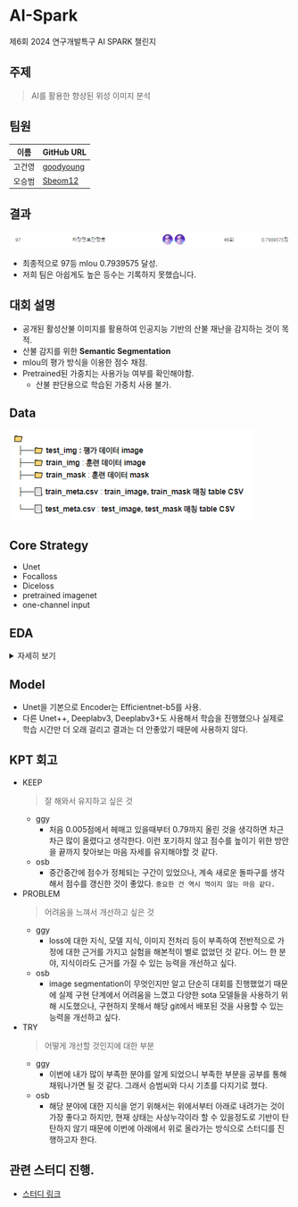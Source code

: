 # AI-Spark 
제6회 2024 연구개발특구 AI SPARK 챌린지
## 주제
> AI를 활용한 향상된 위성 이미지 분석

## 팀원
| 이름     | GitHub URL                  |
|---------|-------------------------|
| 고건영   | [goodyoung](https://github.com/goodyoung) |
| 오승범   | [Sbeom12](https://github.com/Sbeom12) |


## 결과
![alt text](./image/image.png)
* 최종적으로 97등 mIou 0.7939575 달성.
* 저희 팀은 아쉽게도 높은 등수는 기록하지 못했습니다.


## 대회 설명
* 공개된 활성산불 이미지를 활용하여 인공지능 기반의 산불 재난을 감지하는 것이 목적.
* 산불 감지를 위한 **Semantic Segmentation**
* mIou의 평가 방식을 이용한 점수 채점.
* Pretrained된 가중치는 사용가능 여부를 확인해야함.
    * 산불 판단용으로 학습된 가중치 사용 불가.


## Data
![alt text](./image/image-1.png)


## Core Strategy
* Unet
* Focalloss
* Diceloss
* pretrained imagenet
* one-channel input

## EDA
<details>  
<summary>자세히 보기</summary>

* 위성 이미지
    * 위성 이미지 데이터 셋이라서 그런지 10개의 채널로 구성되어 있었음.
    * 이미지 크기 : (256, 256, 10)
    * 파일 형식 : .tif
    * R,G,B를 7,6,2 채널로 확인해서 보면 산불에 대한 지역이 구분이 잘되었음
* 특이점.
    * 학습 시 7,6,2의 3개 채널을 input으로 넣었을 때 결과가 좋지 않아서 이를 7번 1개의 채널만 투입했을 때의 결과가 좋아 1개의 채널에 대해서만 진행.
* 산불 입력 이미지에 대한 다양한 처리
![alt text](./image/image-2.png)  
    * 첫번째 줄 가장 왼쪽이 7,6,2 channel로 확인한 결과, 그 오른쪽이 mask를 시각화한 결과.
    * 나머지는 하나의 채널을 생성하기 위해서 다양한 처리를 진행. 
    * 최종적으로 아래 수식으로 image를 전처리 해줬다.
     $$\frac{7_{channel}}{(7_{channel}+6_{channel}+2_{channel})}$$   
     
</details>

## Model
* Unet을 기본으로 Encoder는 Efficientnet-b5를 사용.
* 다른 Unet++, Deeplabv3, Deeplabv3+도 사용해서 학습을 진행했으나 실제로 학습 시간만 더 오래 걸리고 결과는 더 안좋았기 때문에 사용하지 않다.




## KPT 회고
- KEEP
    > 잘 해와서 유지하고 싶은 것
    - ggy
        - 처음 0.005점에서 헤매고 있을때부터 0.79까지 올린 것을 생각하면 차근차근 많이 올렸다고 생각한다. 이런 포기하지 않고 점수를 높이기 위한 방안을 끝까지 찾아보는 마음 자세를 유지해야할 것 같다.
    - osb
        - 중간중간에 점수가 정체되는 구간이 있었으나, 계속 새로운 돌파구를 생각해서 점수를 갱신한 것이 좋았다. `중요한 건 역시 꺽이지 않는 마음 같다.`
- PROBLEM
    > 어려움을 느껴서 개선하고 싶은 것
    - ggy
        - loss에 대한 지식, 모델 지식, 이미지 전처리 등이 부족하여 전반적으로 가정에 대한 근거를 가지고 실험을 해본적이 별로 없었던 것 같다. 어느 한 분야, 지식이라도 근거를 가질 수 있는 능력을 개선하고 싶다.
    - osb
        - image segmentation이 무엇인지만 알고 단순히 대회를 진행했었기 때문에 실제 구현 단계에서 어려움을 느꼈고 다양한 sota 모델들을 사용하기 위해 시도했으나, 구현하지 못해서 해당 git에서 배포된 것을 사용할 수 있는 능력을 개선하고 싶다.
- TRY
    > 어떻게 개선할 것인지에 대한 부분
    - ggy
        - 이번에 내가 많이 부족한 분야를 알게 되었으니 부족한 부분을 공부를 통해 채워나가면 될 것 같다. 그래서 승범씨와 다시 기초를 다지기로 했다. 
    * osb
        * 해당 분야에 대한 지식을 얻기 위해서는 위에서부터 아래로 내려가는 것이 가장 좋다고 하지만, 현재 상태는 사상누각이라 할 수 있을정도로 기반이 탄탄하지 않기 때문에 이번에 아래에서 위로 올라가는 방식으로 스터디를 진행하고자 한다.

## 관련 스터디 진행.
* [스터디 링크](https://github.com/Sbeom12/basic-for-Segmentation)
